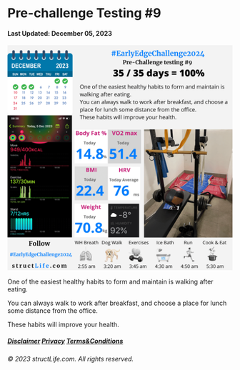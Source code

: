 # Pre-challenge Testing #9

#### Last Updated: December 05, 2023

![Daily report for December 05, 2023 from structLife.com for a 2024 daily morning routine pre-challenge testing - EarlyEdgeChallenge2024. ](../images/products/challenge-2023-12-05-pre-challenge-testing-9-EarlyEdgeChallenge2024.png)


One of the easiest healthy habits to form and maintain is walking after eating. 

You can always walk to work after breakfast, and choose a place for lunch some distance from the office. 

These habits will improve your health. 


##### [Disclaimer](/#/about-disclaimer)  [Privacy](/#/about-privacy-policy)  [Terms&Conditions](/#/about-terms-conditions)

###### © 2023 structLife.com. All rights reserved.